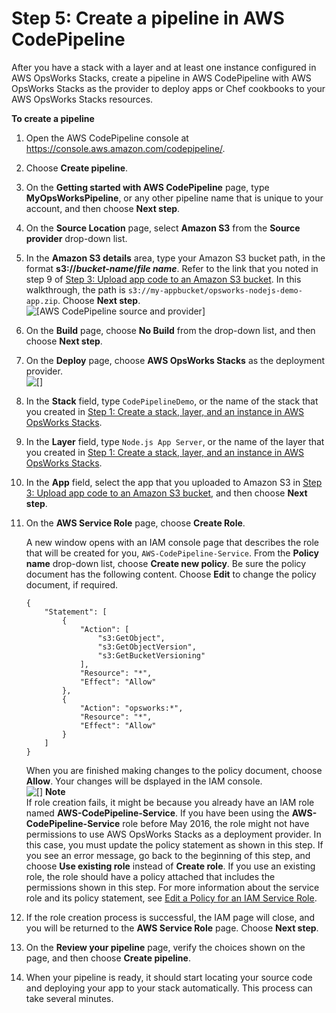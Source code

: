 # Step 5: Create a pipeline in AWS CodePipeline<a name="other-services-cp-chef12-pipeline"></a>

After you have a stack with a layer and at least one instance configured in AWS OpsWorks Stacks, create a pipeline in AWS CodePipeline with AWS OpsWorks Stacks as the provider to deploy apps or Chef cookbooks to your AWS OpsWorks Stacks resources\.

**To create a pipeline**

1. Open the AWS CodePipeline console at [https://console\.aws\.amazon\.com/codepipeline/](https://console.aws.amazon.com/codepipeline/)\.

1. Choose **Create pipeline**\.

1. On the **Getting started with AWS CodePipeline** page, type **MyOpsWorksPipeline**, or any other pipeline name that is unique to your account, and then choose **Next step**\.

1. On the **Source Location** page, select **Amazon S3** from the **Source provider** drop\-down list\.

1. In the **Amazon S3 details** area, type your Amazon S3 bucket path, in the format **s3://*bucket\-name*/*file name***\. Refer to the link that you noted in step 9 of [Step 3: Upload app code to an Amazon S3 bucket](other-services-cp-chef12-s3.md)\. In this walkthrough, the path is `s3://my-appbucket/opsworks-nodejs-demo-app.zip`\. Choose **Next step**\.  
![\[AWS CodePipeline source and provider\]](http://docs.aws.amazon.com/opsworks/latest/userguide/images/cp_integ_source12.png)

1. On the **Build** page, choose **No Build** from the drop\-down list, and then choose **Next step**\.

1. On the **Deploy** page, choose **AWS OpsWorks Stacks** as the deployment provider\.  
![\[\]](http://docs.aws.amazon.com/opsworks/latest/userguide/images/cp_integ_cpprovider12.png)

1. In the **Stack** field, type `CodePipelineDemo`, or the name of the stack that you created in [Step 1: Create a stack, layer, and an instance in AWS OpsWorks Stacks](other-services-cp-chef12-stack.md)\.

1. In the **Layer** field, type `Node.js App Server`, or the name of the layer that you created in [Step 1: Create a stack, layer, and an instance in AWS OpsWorks Stacks](other-services-cp-chef12-stack.md)\.

1. In the **App** field, select the app that you uploaded to Amazon S3 in [Step 3: Upload app code to an Amazon S3 bucket](other-services-cp-chef12-s3.md), and then choose **Next step**\.

1. On the **AWS Service Role** page, choose **Create Role**\.

   A new window opens with an IAM console page that describes the role that will be created for you, `AWS-CodePipeline-Service`\. From the **Policy name** drop\-down list, choose **Create new policy**\. Be sure the policy document has the following content\. Choose **Edit** to change the policy document, if required\.

   ```
   {
       "Statement": [
           {
               "Action": [
                   "s3:GetObject",
                   "s3:GetObjectVersion",
                   "s3:GetBucketVersioning"
               ],
               "Resource": "*",
               "Effect": "Allow"
           },
           {
               "Action": "opsworks:*",
               "Resource": "*",
               "Effect": "Allow"
           }
       ]
   }
   ```

   When you are finished making changes to the policy document, choose **Allow**\. Your changes will be dsplayed in the IAM console\.  
![\[\]](http://docs.aws.amazon.com/opsworks/latest/userguide/images/cp_integ_iamrole.png)
**Note**  
If role creation fails, it might be because you already have an IAM role named **AWS\-CodePipeline\-Service**\. If you have been using the **AWS\-CodePipeline\-Service** role before May 2016, the role might not have permissions to use AWS OpsWorks Stacks as a deployment provider\. In this case, you must update the policy statement as shown in this step\. If you see an error message, go back to the beginning of this step, and choose **Use existing role** instead of **Create role**\. If you use an existing role, the role should have a policy attached that includes the permissions shown in this step\. For more information about the service role and its policy statement, see [Edit a Policy for an IAM Service Role](http://docs.aws.amazon.com/codepipeline/latest/userguide/access-permissions.html#how-to-custom-role)\.

1. If the role creation process is successful, the IAM page will close, and you will be returned to the **AWS Service Role** page\. Choose **Next step**\.

1. On the **Review your pipeline** page, verify the choices shown on the page, and then choose **Create pipeline**\.

1. When your pipeline is ready, it should start locating your source code and deploying your app to your stack automatically\. This process can take several minutes\.